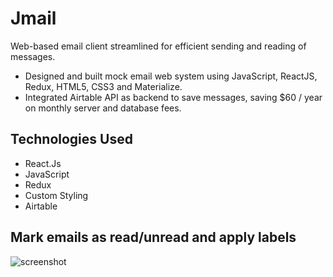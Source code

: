 # Jmail

Web-based email client streamlined for efficient sending and reading of messages.
- Designed and built mock email web system using JavaScript, ReactJS, Redux, HTML5, CSS3 and Materialize.
- Integrated Airtable API as backend to save messages, saving $60 / year on monthly server and database fees.

## Technologies Used
- React.Js
- JavaScript
- Redux
- Custom Styling
- Airtable


## Mark emails as read/unread and apply labels

![screenshot](./images/inbox1.gif?raw=true)

